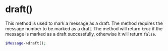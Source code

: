 # draft()
This method is used to mark a message as a draft. The method requires the message number to be marked as a draft. The method will return `true` if the message is marked as a draft successfully, otherwise it will return `false`.

```php
$Message->draft();
```
